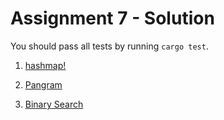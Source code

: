 # Assignment 7 - Solution

You should pass all tests by running `cargo test`.

1. [hashmap!](./hashmap)

2. [Pangram](./pangram)

3. [Binary Search](./binary-search)
